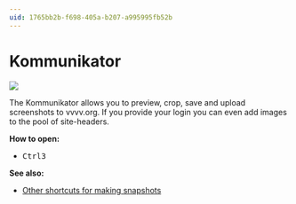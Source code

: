 ```yaml
---
uid: 1765bb2b-f698-405a-b207-a995995fb52b
---
```


# Kommunikator

![](~/img/vvvv_kommunikator.png "")  



The Kommunikator allows you to preview, crop, save and upload screenshots to vvvv.org. If you provide your login you can even add images to the pool of site-headers.  

**How to open:**  
* <span class="keyseq"><kbd>Ctrl</kbd><kbd>3</kbd></span>  

**See also:**  
* [Other shortcuts for making snapshots](xref:4612f4aa-0a2a-4f1a-bcfb-55c4bc0cb78c#window)  




